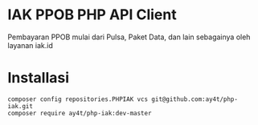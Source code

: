 # IAK PPOB PHP API Client
Pembayaran PPOB mulai dari Pulsa, Paket Data, dan lain sebagainya oleh layanan iak.id

# Installasi
```
composer config repositories.PHPIAK vcs git@github.com:ay4t/php-iak.git
composer require ay4t/php-iak:dev-master
```